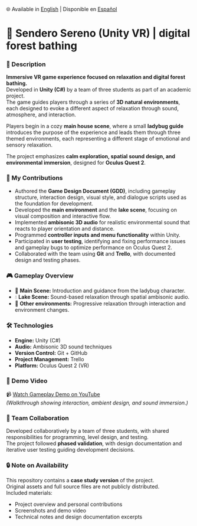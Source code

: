 🌐 Available in [English](./README.md) | Disponible en [Español](./README.es.md)

# 🌿 Sendero Sereno (Unity VR) | digital forest bathing

### 🧾 Description
**Immersive VR game experience focused on relaxation and digital forest bathing.**  
Developed in **Unity (C#)** by a team of three students as part of an academic project.  
The game guides players through a series of **3D natural environments**, each designed to evoke a different aspect of relaxation through sound, atmosphere, and interaction.

Players begin in a cozy **main house scene**, where a small **ladybug guide** introduces the purpose of the experience and leads them through three themed environments, each representing a different stage of emotional and sensory relaxation.

The project emphasizes **calm exploration, spatial sound design, and environmental immersion**, designed for **Oculus Quest 2**.

### 🧩 My Contributions
- Authored the **Game Design Document (GDD)**, including gameplay structure, interaction design, visual style, and dialogue scripts used as the foundation for development.  
- Developed the **main environment** and the **lake scene**, focusing on visual composition and interactive flow.  
- Implemented **ambisonic 3D audio** for realistic environmental sound that reacts to player orientation and distance.  
- Programmed **controller inputs and menu functionality** within Unity.  
- Participated in **user testing**, identifying and fixing performance issues and gameplay bugs to optimize performance on Oculus Quest 2.  
- Collaborated with the team using **Git** and **Trello**, with documented design and testing phases.

### 🎮 Gameplay Overview
- 🌲 **Main Scene:** Introduction and guidance from the ladybug character.  
- 💧 **Lake Scene:** Sound-based relaxation through spatial ambisonic audio.  
- 🌅 **Other environments:** Progressive relaxation through interaction and environment changes.  

### 🛠️ Technologies
- **Engine:** Unity (C#)  
- **Audio:** Ambisonic 3D sound techniques  
- **Version Control:** Git + GitHub  
- **Project Management:** Trello  
- **Platform:** Oculus Quest 2 (VR)  

### 🎥 Demo Video
📹 [Watch Gameplay Demo on YouTube](https://youtu.be/oRMXH5Szlqo)  
*(Walkthrough showing interaction, ambient design, and sound immersion.)*

### 👥 Team Collaboration
Developed collaboratively by a team of three students, with shared responsibilities for programming, level design, and testing.  
The project followed **phased validation**, with design documentation and iterative user testing guiding development decisions.

### 🔒 Note on Availability
This repository contains a **case study version** of the project.  
Original assets and full source files are not publicly distributed.  
Included materials:
- Project overview and personal contributions  
- Screenshots and demo video  
- Technical notes and design documentation excerpts  



